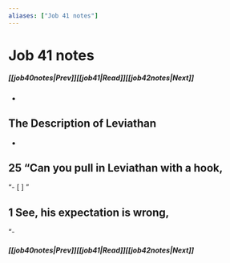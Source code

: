 ```yaml
---
aliases: ["Job 41 notes"]
---
```

# Job 41 notes
##### <span class=arrow-left></span>[[job40notes|Prev]]<span class=navigation-separator></span>[[job41|Read]]<span class=navigation-separator></span>[[job42notes|Next]]<span class=arrow-right></span>
- 
## The Description of Leviathan
- 
## 25 “Can you pull in Leviathan with a hook,
“- [ ] ”
## 1 See, his expectation is wrong,
“- 

##### <span class=arrow-left></span>[[job40notes|Prev]]<span class=navigation-separator></span>[[job41|Read]]<span class=navigation-separator></span>[[job42notes|Next]]<span class=arrow-right></span>